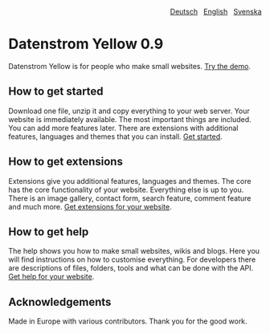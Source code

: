 <p align="right"><a href="README-de.md">Deutsch</a> &nbsp; <a href="README.md">English</a> &nbsp; <a href="README-sv.md">Svenska</a></p>

# Datenstrom Yellow 0.9

Datenstrom Yellow is for people who make small websites. [Try the demo](https://datenstrom.se/yellow/demo/).

## How to get started

Download one file, unzip it and copy everything to your web server. Your website is immediately available. The most important things are included. You can add more features later. There are extensions with additional features, languages and themes that you can install. [Get started](https://datenstrom.se/yellow/help/how-to-get-started).

## How to get extensions 

Extensions give you additional features, languages and themes. The core has the core functionality of your website. Everything else is up to you. There is an image gallery, contact form, search feature, comment feature and much more. [Get extensions for your website](https://datenstrom.se/yellow/extensions/).

## How to get help

The help shows you how to make small websites, wikis and blogs. Here you will find instructions on how to customise everything. For developers there are descriptions of files, folders, tools and what can be done with the API. [Get help for your website](https://datenstrom.se/yellow/help/).

## Acknowledgements

Made in Europe with various contributors. Thank you for the good work.
